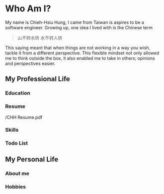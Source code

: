 # Who Am I?
My name is Chieh-Hsiu Hung, I came from Taiwan is aspires to be a software engineer.
Growing up, one idea I lived with is the Chinese term 
> 山不转水转 水不转人转

This saying meant that when things are not working in a way you wish, tackle it from a different perspective.
This flexible mindset not only allowed me to think outside the box, it also enabled me to take in others; opinions and perspectives easier.
## My Professional Life
### Education
### Resume
/CHH Resume.pdf
### Skills
### Todo List
## My Personal Life
### About me
### Hobbies

